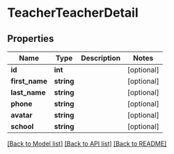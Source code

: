 # TeacherTeacherDetail

## Properties
Name | Type | Description | Notes
------------ | ------------- | ------------- | -------------
**id** | **int** |  | [optional] 
**first_name** | **string** |  | [optional] 
**last_name** | **string** |  | [optional] 
**phone** | **string** |  | [optional] 
**avatar** | **string** |  | [optional] 
**school** | **string** |  | [optional] 

[[Back to Model list]](../../README.md#documentation-for-models) [[Back to API list]](../../README.md#documentation-for-api-endpoints) [[Back to README]](../../README.md)

